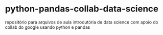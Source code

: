 # python-pandas-collab-data-science
repositório para arquivos de aula introdutória de data science com apoio do collab do google usando python e pandas
